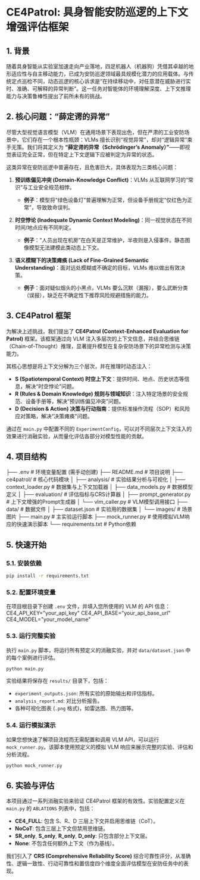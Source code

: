 # CE4Patrol: 具身智能安防巡逻的上下文增强评估框架

## 1. 背景

随着具身智能从实验室加速走向产业落地，四足机器人（机器狗）凭借其卓越的地形适应性与自主移动能力，已成为安防巡逻领域最具规模化潜力的应用载体。与传统定点巡检不同，动态巡逻的核心诉求是“在持续移动中，对任意潜在威胁进行实时、准确、可解释的异常判断”。这一任务对智能体的环境理解深度、上下文推理能力与决策鲁棒性提出了前所未有的挑战。

## 2. 核心问题：“薛定谔的异常”

尽管大型视觉语言模型（VLM）在通用场景下表现出色，但在严肃的工业安防场景中，它们存在一个根本性瓶颈：VLMs 擅长识别“视觉异常”，却对“逻辑异常”束手无策。我们将其定义为 **“薛定谔的异常（Schrödinger’s Anomaly）”**——即视觉表征完全正常，但在特定上下文逻辑下应被判定为异常的状态。

这类异常在安防巡逻中普遍存在，且危害巨大，具体表现为三类核心问题：

1.  **预训练偏见冲突 (Domain-Knowledge Conflict)**：VLMs 从互联网学习的“常识”与工业安全规范相悖。
    *   **例子**：模型将“绿色设备灯”普遍理解为正常，但设备手册规定“仅红色为正常”，导致致命误判。

2.  **时空悖论 (Inadequate Dynamic Context Modeling)**：同一视觉状态在不同时间/地点应有不同判定。
    *   **例子**：“人员出现在机房”在白天是正常维护，半夜则是入侵事件。静态图像模型无法建模此类动态上下文。

3.  **语义模糊下的决策瘫痪 (Lack of Fine-Grained Semantic Understanding)**：面对远处模糊或不确定的目标，VLMs 难以做出有效决策。
    *   **例子**：面对疑似烟头的小黑点，VLMs 要么沉默（漏报），要么武断分类（误报），缺乏在不确定性下推荐风险规避措施的能力。

## 3. CE4Patrol 框架

为解决上述挑战，我们提出了 **CE4Patrol (Context-Enhanced Evaluation for Patrol)** 框架。该框架通过向 VLM 注入多层次的上下文信息，并结合思维链（Chain-of-Thought）推理，显著提升模型在复杂安防场景下的异常检测与决策能力。

其核心思想是将上下文分解为三个层次，并在推理时动态注入：

-   **S (Spatiotemporal Context) 时空上下文**：提供时间、地点、历史状态等信息，解决“时空悖论”问题。
-   **R (Rules & Domain Knowledge) 规则与领域知识**：注入特定场景的安全规范、设备手册等，解决“预训练偏见冲突”问题。
-   **D (Decision & Action) 决策与行动指南**：提供标准操作流程（SOP）和风险应对策略，解决“决策瘫痪”问题。

通过在 `main.py` 中配置不同的 `ExperimentConfig`，可以对不同层次上下文注入的效果进行消融实验，从而量化评估各部分对模型性能的贡献。

## 4. 项目结构
├── .env                  # 环境变量配置 (需手动创建)
├── README.md             # 项目说明
├── ce4patrol/            # 核心代码模块
│   ├── analysis/         # 实验结果分析与可视化
│   ├── context_loader.py # 数据集与上下文加载器
│   ├── data_models.py    # 数据模型定义
│   ├── evaluation/       # 评估指标与CRS计算器
│   ├── prompt_generator.py # 上下文增强的Prompt生成器
│   └── vlm_caller.py     # VLM模型调用接口
├── data/                 # 数据文件
│   ├── dataset.json      # 实验用的数据集
│   └── images/           # 场景图片
├── main.py               # 主实验运行脚本
├── mock_runner.py        # 使用模拟VLM响应的快速演示脚本
└── requirements.txt      # Python依赖

## 5. 快速开始

### 5.1. 安装依赖

```bash
pip install -r requirements.txt
```

### 5.2. 配置环境变量

在项目根目录下创建 `.env` 文件，并填入您所使用的 VLM 的 API 信息：
CE4_API_KEY="your_api_key"
CE4_API_BASE="your_api_base_url"
CE4_MODEL="your_model_name"

### 5.3. 运行完整实验

执行 `main.py` 脚本，将运行所有预定义的消融实验，并对 `data/dataset.json` 中的每个案例进行评估。

```bash
python main.py
```

实验结果将保存在 `results/` 目录下，包括：
-   `experiment_outputs.json`: 所有实验的原始输出和评估指标。
-   `analysis_report.md`: 对比分析报告。
-   各种可视化图表 (`.png` 格式)，如雷达图、热力图等。

### 5.4. 运行模拟演示

如果您想快速了解项目流程而无需配置和调用 VLM API，可以运行 `mock_runner.py`。该脚本使用预定义的模拟 VLM 响应来展示完整的实验、评估和分析流程。

```bash
python mock_runner.py
```

## 6. 实验与评估

本项目通过一系列消融实验来验证 CE4Patrol 框架的有效性。实验配置定义在 `main.py` 的 `ABLATIONS` 列表中，包括：

-   **CE4_FULL**: 包含 S、R、D 三层上下文并启用思维链（CoT）。
-   **NoCoT**: 包含三层上下文但禁用思维链。
-   **SR_only**, **S_only**, **R_only**, **D_only**: 只包含部分上下文层。
-   **None**: 不包含任何额外上下文（作为基线）。

我们引入了 **CRS (Comprehensive Reliability Score)** 综合可靠性评分，从准确性、逻辑一致性、行动可靠性和置信度四个维度全面评估模型在安防任务中的表现。
